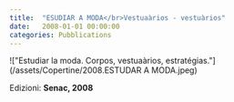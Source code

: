 ```yaml
---
title:  "ESUDIAR A MODA</br>Vestuaàrios - vestuàrios"
date:   2008-01-01 00:00:00
categories: Pubblications
---
```


!["Estudiar la moda. Corpos, vestuaàrios, estratégias."](/assets/Copertine/2008.ESTUDAR A MODA.jpeg)

Edizioni: **Senac, 2008**
